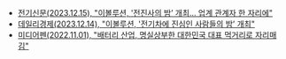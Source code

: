 - [전기신문(2023.12.15), "이볼루션, '전진사의 밤’ 개최… 업계 관계자 한 자리에"](https://www.electimes.com/news/articleView.html?idxno=330353)
- [데일리경제(2023.12.14), "이볼루션, '전기차에 진심인 사람들의 밤’ 개최"](http://www.kdpress.co.kr/news/articleView.html?idxno=125193)
- [미디어펜(2022.11.01), "배터리 산업, 명실상부한 대한민국 대표 먹거리로 자리매김"](https://www.mediapen.com/news/view/766774)  
